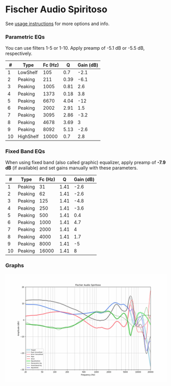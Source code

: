 # Fischer Audio Spiritoso
See [usage instructions](https://github.com/jaakkopasanen/AutoEq#usage) for more options and info.

### Parametric EQs
You can use filters 1-5 or 1-10. Apply preamp of -5.1 dB or -5.5 dB, respectively.

|   # | Type      |   Fc (Hz) |    Q |   Gain (dB) |
|-----|-----------|-----------|------|-------------|
|   1 | LowShelf  |       105 | 0.7  |        -2.1 |
|   2 | Peaking   |       211 | 0.39 |        -6.1 |
|   3 | Peaking   |      1005 | 0.81 |         2.6 |
|   4 | Peaking   |      1373 | 0.18 |         3.8 |
|   5 | Peaking   |      6670 | 4.04 |       -12   |
|   6 | Peaking   |      2002 | 2.91 |         1.5 |
|   7 | Peaking   |      3095 | 2.86 |        -3.2 |
|   8 | Peaking   |      4678 | 3.69 |         3   |
|   9 | Peaking   |      8092 | 5.13 |        -2.6 |
|  10 | HighShelf |     10000 | 0.7  |         2.8 |

### Fixed Band EQs
When using fixed band (also called graphic) equalizer, apply preamp of **-7.9 dB** (if available) and set gains manually with these parameters.

|   # | Type    |   Fc (Hz) |    Q |   Gain (dB) |
|-----|---------|-----------|------|-------------|
|   1 | Peaking |        31 | 1.41 |        -2.6 |
|   2 | Peaking |        62 | 1.41 |        -2.6 |
|   3 | Peaking |       125 | 1.41 |        -4.8 |
|   4 | Peaking |       250 | 1.41 |        -3.6 |
|   5 | Peaking |       500 | 1.41 |         0.4 |
|   6 | Peaking |      1000 | 1.41 |         4.7 |
|   7 | Peaking |      2000 | 1.41 |         4   |
|   8 | Peaking |      4000 | 1.41 |         1.7 |
|   9 | Peaking |      8000 | 1.41 |        -5   |
|  10 | Peaking |     16000 | 1.41 |         8   |

### Graphs
![](./Fischer%20Audio%20Spiritoso.png)
